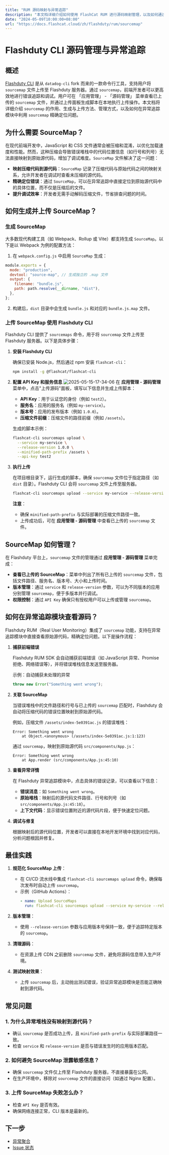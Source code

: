 ```yaml
---
title: "RUM 源码映射与异常追踪"
description: "本文档详细介绍如何使用 FlashCat RUM 进行源码映射管理，以及如何通过源码映射进行异常追踪和调试。"
date: "2024-05-09T10:00:00+08:00"
url: "https://docs.flashcat.cloud/zh/flashduty/rum/sourcemap"
---
```


# Flashduty CLI 源码管理与异常追踪

## 概述

[Flashduty CLI](https://github.com/flashcatcloud/flashcat-cli) 是从 `datadog-cli` fork 而来的一款命令行工具，支持用户将 `sourcemap` 文件上传至 Flashduty 服务器。通过 `sourcemap`，前端开发者可以更高效地进行错误追踪和调试。用户可在 「应用管理」 - 「源码管理」 菜单查看已上传的 `sourcemap` 文件，并通过上传面板生成脚本在本地执行上传操作。本文档将详细介绍 `sourcemap` 的作用、生成与上传方法、管理方式，以及如何在异常追踪模块中利用 `sourcemap` 精确定位问题。

## 为什么需要 SourceMap？

在现代前端开发中，JavaScript 和 CSS 文件通常会被压缩和混淆，以优化加载速度和性能。然而，这种压缩会导致错误堆栈中的代码位置信息（如行号和列号）无法直接映射到原始源代码，增加了调试难度。`SourceMap` 文件解决了这一问题：

- **映射压缩代码到源代码**：`SourceMap` 记录了压缩代码与原始代码之间的映射关系，允许开发者在调试时查看未压缩的源代码。
- **精确定位错误**：通过 `SourceMap`，可以在异常追踪中直接定位到原始源代码中的具体位置，而不仅是压缩后的文件。
- **提升调试效率**：开发者无需手动解码压缩文件，节省排查问题的时间。

## 如何生成并上传 SourceMap？

### 生成 SourceMap

大多数现代构建工具（如 Webpack、Rollup 或 Vite）都支持生成 `SourceMap`。以下是以 Webpack 为例的配置方法：

1. 在 `webpack.config.js` 中启用 `SourceMap` 生成：

```javascript
module.exports = {
  mode: "production",
  devtool: "source-map", // 生成独立的 .map 文件
  output: {
    filename: "bundle.js",
    path: path.resolve(__dirname, "dist"),
  },
};
```

2. 构建后，`dist` 目录中会生成 `bundle.js` 和对应的 `bundle.js.map` 文件。

### 上传 SourceMap 使用 Flashduty CLI

Flashduty CLI 提供了 `sourcemaps` 命令，用于将 `sourcemap` 文件上传至 Flashduty 服务器。以下是具体步骤：

1. **安装 Flashduty CLI**

   确保已安装 Node.js，然后通过 npm 安装 `flashcat-cli`：

   ```bash
   npm install -g @flashcat/flashcat-cli
   ```

2. **配置 API Key 和服务信息**
   ![2025-05-15-17-34-06](https://docs-cdn.flashcat.cloud/imges/png/026bb83be5f7ba043118e877f6bc2a82.png)
   在 **应用管理 - 源码管理** 菜单中，点击"上传源码"面板，填写以下信息并生成上传脚本：

   - **API Key**：用于认证您的身份（例如 `test2`）。
   - **服务名**：应用的服务名（例如 `my-service`）。
   - **版本号**：应用的发布版本（例如 `1.0.0`）。
   - **压缩文件前缀**：压缩文件的路径前缀（例如 `/assets`）。

   生成的脚本示例：

   ```bash
   flashcat-cli sourcemaps upload \
     --service my-service \
     --release-version 1.0.0 \
     --minified-path-prefix /assets \
     --api-key test2
   ```

3. **执行上传**

   在项目根目录下，运行生成的脚本，确保 `sourcemap` 文件位于指定路径（如 `dist` 目录）。Flashduty CLI 会将 `sourcemap` 文件上传至服务器。

   ```bash
   flashcat-cli sourcemaps upload --service my-service --release-version 1.0.0 --minified-path-prefix /assets --api-key test2 ./dist
   ```

   **注意**：

   - 确保 `minified-path-prefix` 与实际部署的压缩文件路径一致。
   - 上传成功后，可在 **应用管理 - 源码管理** 中查看已上传的 `sourcemap` 文件。

## SourceMap 如何管理？

在 Flashduty 平台上，`sourcemap` 文件的管理通过 **应用管理 - 源码管理** 菜单完成：

- **查看已上传的 SourceMap**：菜单中列出了所有已上传的 `sourcemap` 文件，包括文件路径、服务名、版本号、大小和上传时间。
- **版本管理**：通过 `service` 和 `release-version` 参数，可以为不同版本的应用分别管理 `sourcemap`，便于多版本并行调试。
- **权限控制**：通过 `API Key` 确保只有授权用户可以上传或管理 `sourcemap`。

## 如何在异常追踪模块查看源码？

Flashduty RUM（Real User Monitoring）集成了 `sourcemap` 功能，支持在异常追踪模块中直接查看原始源代码，精确定位问题。以下是操作流程：

1. **捕获前端错误**

   Flashduty RUM SDK 会自动捕获前端错误（如 JavaScript 异常、Promise 拒绝、网络错误等），并将错误堆栈信息发送至服务器。

   示例：自动捕获未处理的异常

   ```javascript
   throw new Error("Something went wrong");
   ```

2. **关联 SourceMap**

   当错误堆栈中的文件路径和行号与已上传的 `sourcemap` 匹配时，Flashduty 会自动将压缩代码的错误位置映射到原始源代码。

   例如，压缩文件 `/assets/index-5e0391ac.js` 的错误堆栈：

   ```
   Error: Something went wrong
       at Object.<anonymous> (/assets/index-5e0391ac.js:1:123)
   ```

   通过 `sourcemap`，映射到原始源代码 `src/components/App.js`：

   ```
   Error: Something went wrong
       at App.render (src/components/App.js:45:10)
   ```

3. **查看异常详情**

   在 Flashduty 异常追踪模块中，点击具体的错误记录，可以查看以下信息：

   - **错误消息**：如 `Something went wrong`。
   - **原始堆栈**：映射后的源代码文件路径、行号和列号（如 `src/components/App.js:45:10`）。
   - **上下文代码**：显示错误位置附近的源代码片段，便于快速定位问题。

4. **调试与修复**

   根据映射后的源代码位置，开发者可以直接在本地开发环境中找到对应代码，分析问题根因并修复。

## 最佳实践

1. **规范化 SourceMap 上传**：

   - 在 CI/CD 流水线中集成 `flashcat-cli sourcemaps upload` 命令，确保每次发布时自动上传 `sourcemap`。
   - 示例（GitHub Actions）：
     ```yaml
     - name: Upload SourceMaps
       run: flashcat-cli sourcemaps upload --service my-service --release-version ${{ github.sha }} --minified-path-prefix /assets --api-key ${{ secrets.FLASHCAT_API_KEY }} ./dist
     ```

2. **版本管理**：

   - 使用 `--release-version` 参数与应用版本号保持一致，便于追踪特定版本的 `sourcemap`。

3. **清理源码**：

   - 在资源上传 CDN 之前删除 `sourcemap` 文件，避免将源码信息带入生产环境。

4. **测试映射效果**：
   - 上传 `sourcemap` 后，主动抛出测试错误，验证异常追踪模块是否能正确映射到源代码。

## 常见问题

### 1. 为什么异常堆栈没有映射到源代码？

- 确认 `sourcemap` 是否成功上传，且 `minified-path-prefix` 与实际部署路径一致。
- 检查 `service` 和 `release-version` 是否与错误发生时的应用版本匹配。

### 2. 如何避免 SourceMap 泄露敏感信息？

- 确保 `sourcemap` 文件仅上传至 Flashduty 服务器，不直接暴露在公网。
- 在生产环境中，移除对 `sourcemap` 文件的直接访问（如通过 Nginx 配置）。

### 3. 上传 SourceMap 失败怎么办？

- 检查 `API Key` 是否有效。
- 确保网络连接正常，CLI 版本是最新的。

## 下一步

- [异常聚合](https://docs.flashcat.cloud/zh/flashduty/rum/error-grouping)
- [Issue 状态](https://docs.flashcat.cloud/zh/flashduty/rum/issue-states)
